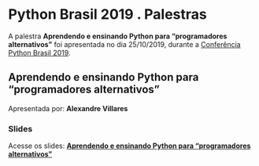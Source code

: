 # Python Brasil 2019 . Palestras


A palestra **Aprendendo e ensinando Python para “programadores alternativos”** foi apresentada no dia 25/10/2019, durante a [Conferência Python Brasil 2019](http://2019.pythonbrasil.org.br).


## Aprendendo e ensinando Python para “programadores alternativos”
Apresentada por: **Alexandre Villares**

### Slides
Acesse os slides: **[Aprendendo e ensinando Python para “programadores alternativos”](./)**





